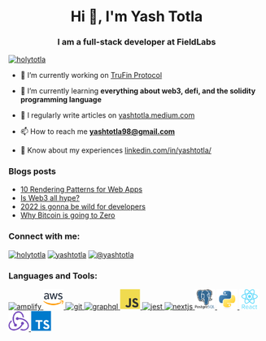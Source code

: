 <h1 align="center">Hi 👋, I'm Yash Totla</h1>
<h3 align="center">I am a full-stack developer at FieldLabs</h3>

<p align="left"> <a href="https://twitter.com/holytotla" target="blank"><img src="https://img.shields.io/twitter/follow/holytotla?logo=twitter&style=for-the-badge" alt="holytotla" /></a> </p>

- 🔭 I’m currently working on [TruFin Protocol](trufin.io)

- 🌱 I’m currently learning **everything about web3, defi, and the solidity programming language**

- 📝 I regularly write articles on [yashtotla.medium.com](yashtotla.medium.com)

- 📫 How to reach me **yashtotla98@gmail.com**

- 📄 Know about my experiences [linkedin.com/in/yashtotla/](linkedin.com/in/yashtotla/)

### Blogs posts
<!-- BLOG-POST-LIST:START -->
- [10 Rendering Patterns for Web Apps](https://yashtotla.medium.com/10-rendering-patterns-for-web-apps-1494976e4209?source=rss-f1e0b2822c3e------2)
- [Is Web3 all hype?](https://blog.cryptostars.is/is-web3-all-hype-2337d1914bc1?source=rss-f1e0b2822c3e------2)
- [2022 is gonna be wild for developers](https://yashtotla.medium.com/2022-is-gonna-be-wild-for-developers-398a981b8b01?source=rss-f1e0b2822c3e------2)
- [Why Bitcoin is going to Zero](https://yashtotla.medium.com/why-bitcoin-is-going-to-zero-8e45b9b292b?source=rss-f1e0b2822c3e------2)
<!-- BLOG-POST-LIST:END -->

<h3 align="left">Connect with me:</h3>
<p align="left">
<a href="https://twitter.com/holytotla" target="blank"><img align="center" src="https://raw.githubusercontent.com/rahuldkjain/github-profile-readme-generator/master/src/images/icons/Social/twitter.svg" alt="holytotla" height="30" width="40" /></a>
<a href="https://linkedin.com/in/yashtotla" target="blank"><img align="center" src="https://raw.githubusercontent.com/rahuldkjain/github-profile-readme-generator/master/src/images/icons/Social/linked-in-alt.svg" alt="yashtotla" height="30" width="40" /></a>
<a href="https://medium.com/@yashtotla" target="blank"><img align="center" src="https://raw.githubusercontent.com/rahuldkjain/github-profile-readme-generator/master/src/images/icons/Social/medium.svg" alt="@yashtotla" height="30" width="40" /></a>
</p>

<h3 align="left">Languages and Tools:</h3>
<p align="left"> <a href="https://aws.amazon.com/amplify/" target="_blank" rel="noreferrer"> <img src="https://docs.amplify.aws/assets/logo-dark.svg" alt="amplify" width="40" height="40"/> </a> <a href="https://aws.amazon.com" target="_blank" rel="noreferrer"> <img src="https://raw.githubusercontent.com/devicons/devicon/master/icons/amazonwebservices/amazonwebservices-original-wordmark.svg" alt="aws" width="40" height="40"/> </a> <a href="https://git-scm.com/" target="_blank" rel="noreferrer"> <img src="https://www.vectorlogo.zone/logos/git-scm/git-scm-icon.svg" alt="git" width="40" height="40"/> </a> <a href="https://graphql.org" target="_blank" rel="noreferrer"> <img src="https://www.vectorlogo.zone/logos/graphql/graphql-icon.svg" alt="graphql" width="40" height="40"/> </a> <a href="https://developer.mozilla.org/en-US/docs/Web/JavaScript" target="_blank" rel="noreferrer"> <img src="https://raw.githubusercontent.com/devicons/devicon/master/icons/javascript/javascript-original.svg" alt="javascript" width="40" height="40"/> </a> <a href="https://jestjs.io" target="_blank" rel="noreferrer"> <img src="https://www.vectorlogo.zone/logos/jestjsio/jestjsio-icon.svg" alt="jest" width="40" height="40"/> </a> <a href="https://nextjs.org/" target="_blank" rel="noreferrer"> <img src="https://cdn.worldvectorlogo.com/logos/nextjs-2.svg" alt="nextjs" width="40" height="40"/> </a> <a href="https://www.postgresql.org" target="_blank" rel="noreferrer"> <img src="https://raw.githubusercontent.com/devicons/devicon/master/icons/postgresql/postgresql-original-wordmark.svg" alt="postgresql" width="40" height="40"/> </a> <a href="https://www.python.org" target="_blank" rel="noreferrer"> <img src="https://raw.githubusercontent.com/devicons/devicon/master/icons/python/python-original.svg" alt="python" width="40" height="40"/> </a> <a href="https://reactjs.org/" target="_blank" rel="noreferrer"> <img src="https://raw.githubusercontent.com/devicons/devicon/master/icons/react/react-original-wordmark.svg" alt="react" width="40" height="40"/> </a> <a href="https://redux.js.org" target="_blank" rel="noreferrer"> <img src="https://raw.githubusercontent.com/devicons/devicon/master/icons/redux/redux-original.svg" alt="redux" width="40" height="40"/> </a> <a href="https://www.typescriptlang.org/" target="_blank" rel="noreferrer"> <img src="https://raw.githubusercontent.com/devicons/devicon/master/icons/typescript/typescript-original.svg" alt="typescript" width="40" height="40"/> </a> </p>
